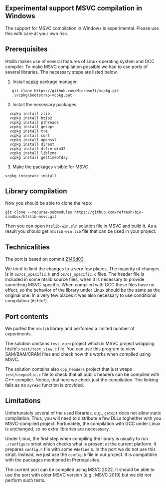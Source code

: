 ## Experimental support MSVC compilation in Windows
The support for MSVC compilation in Windows is experimental.
Please use this with care at your own risk.

## Prerequisites
Htslib makes use of several features of Linux operating system and GCC compiler. 
To make MSVC compilation possible we had to use ports of several libraries.
The necessary steps are listed below.

1. Install [vcpkg](https://vcpkg.io/en/index.html) package manager.
```
   git clone https://github.com/Microsoft/vcpkg.git
   .\vcpkg\bootstrap-vcpkg.bat   
```
2. Install the necessary packages.
```
  vcpkg install zlib
  vcpkg install bzip2
  vcpkg install pthreads
  vcpkg install getopt
  vcpkg install tre
  vcpkg install curl
  vcpkg install openssl
  vcpkg install dirent
  vcpkg install dlfcn-win32
  vcpkg install liblzma
  vcpkg install gettimeofday
```
3. Make the packages visible for MSVC.
```
vcpkg integrate install
```

## Library compilation
Now you should be able to clone the repo:
```
git clone --recurse-submodules https://github.com/refresh-bio-sandbox/htslib-msvc.git
```
Then you can open `htslib-win.sln` solution file in MSVC and build it.
As a result you should get `htslib-win.lib` file that can be used in your project.

## Technicalities
The port is based on commit [2140d03](https://github.com/samtools/htslib/commits/2140d03).

We tried to limit the changes to a very few places.
The majority of changes is in `os/os_specific.h` and `os/os_specific.c` files.
The header file is included in some htslib source files, when it is necessary to provide something MSVC-specific.
When compiled with GCC these files have no effect, so the behavior of the library under Linux should be the same as the original one.
In a very few places it was also necessary to use conditional compilation (`#ifdef`).

## Port contents
We ported the `htslib` library and perfomed a limited number of experiments.

The solution contains `test_view` project which is MSVC project wrapping htslib's `test/test_view.c` file.
You can use this program to view SAM/BAM/CRAM files and check how this works when compiled using MSVC.

The solution contains also `cpp_headers` project that just wraps `test/usepublic.c` file to check that all public headers can be compiled with C++ compiler.
Notice, that here we check just the compilation.
The liniking fails as no `myread` function is provided.

## Limitations
Unfortunately several of the used libraries, e.g., `getopt` does not allow static compilation. 
Thus, you will need to distribute a few DLLs toghether with you MSVC-compiled project.
Fortunately, the compilation with GCC under Linux is unchanged, so no extra libraries are necesssary.

Under Linux, the first step when compiling the library is usually to run `./configure` stript which checks what is present at the current platform.
It prepares `config.h` file with some `#define`'s.
In the port we do not use this stript. 
Instead, we just use the `config.h` file in our project.
It is compatibile with the packages mentioned in Prerequisites.

The current port can be compiled using MSVC 2022.
It should be able to use the port with older MSVC version (e.g., MSVC 2019) but we did not perform such tests.

